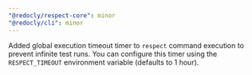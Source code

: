 ```yaml
---
"@redocly/respect-core": minor
"@redocly/cli": minor
---
```


Added global execution timeout timer to `respect` command execution to prevent infinite test runs. You can configure this timer using the `RESPECT_TIMEOUT` environment variable (defaults to 1 hour).
